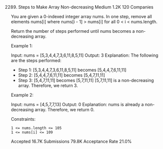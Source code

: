 2289. Steps to Make Array Non-decreasing
Medium
1.2K
120
Companies

You are given a 0-indexed integer array nums. In one step, remove all elements nums[i] where nums[i - 1] > nums[i] for all 0 < i < nums.length.

Return the number of steps performed until nums becomes a non-decreasing array.

 

Example 1:

Input: nums = [5,3,4,4,7,3,6,11,8,5,11]
Output: 3
Explanation: The following are the steps performed:
- Step 1: [5,3,4,4,7,3,6,11,8,5,11] becomes [5,4,4,7,6,11,11]
- Step 2: [5,4,4,7,6,11,11] becomes [5,4,7,11,11]
- Step 3: [5,4,7,11,11] becomes [5,7,11,11]
[5,7,11,11] is a non-decreasing array. Therefore, we return 3.

Example 2:

Input: nums = [4,5,7,7,13]
Output: 0
Explanation: nums is already a non-decreasing array. Therefore, we return 0.

 

Constraints:

    1 <= nums.length <= 105
    1 <= nums[i] <= 109

Accepted
16.7K
Submissions
79.8K
Acceptance Rate
21.0%
